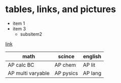 # tables, links, and pictures

* item 1
* item 3
    * subsitem2

[link](apsva.us)

| math | scince | english |
| ------ | -------- | --------- |
| AP calc BC | AP chem | AP lit |
| AP multi varyable | AP pysics | AP lang | 
